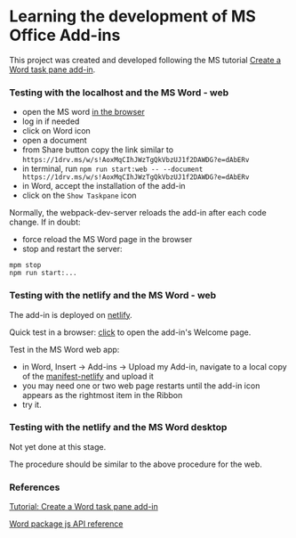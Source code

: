 # Learning the development of MS Office Add-ins

This project was created and developed following the MS tutorial [Create a Word task pane add-in](https://learn.microsoft.com/en-us/office/dev/add-ins/tutorials/word-tutorial).

### Testing with the localhost and the MS Word - web

- open the MS word [in the browser](https://www.office.com/)
- log in if needed
- click on Word icon
- open a document
- from Share button copy the link similar to `https://1drv.ms/w/s!AoxMqCIhJWzTgQkVbzUJ1f2DAWDG?e=dAbERv`
- in terminal, run `npm run start:web -- --document https://1drv.ms/w/s!AoxMqCIhJWzTgQkVbzUJ1f2DAWDG?e=dAbERv`
- in Word, accept the installation of the add-in
- click on the  `Show Taskpane` icon

Normally, the webpack-dev-server reloads the add-in after each code change.
If in doubt:

-  force reload the MS Word page in the browser
-  stop and restart the server:

 ```
 mpm stop
 npm run start:...
 ``` 

### Testing with the netlify and the MS Word - web

The add-in is deployed on [netlify](https://office-add-in-2-7d7ee5.netlify.app).

Quick test in a browser: [click](https://office-add-in-2-7d7ee5.netlify.app/taskpane.html) to open the add-in's Welcome page.

Test in the MS Word web app:

- in Word, Insert -> Add-ins -> Upload my Add-in, navigate to a local copy of the [manifest-netlify](https://github.com/rudifa/Office-Add-in-2/blob/main/manifest-netlify.xml) and upload it
- you may need one or two web page restarts until the add-in icon appears as the rightmost item in the Ribbon
- try it.

### Testing with the netlify and the MS Word desktop

Not yet done at this stage.

The procedure should be similar to the above procedure for the web.

### References

[Tutorial: Create a Word task pane add-in](https://learn.microsoft.com/en-us/office/dev/add-ins/tutorials/word-tutorial)

[Word package js API reference](https://learn.microsoft.com/en-us/javascript/api/word?view=word-js-preview)